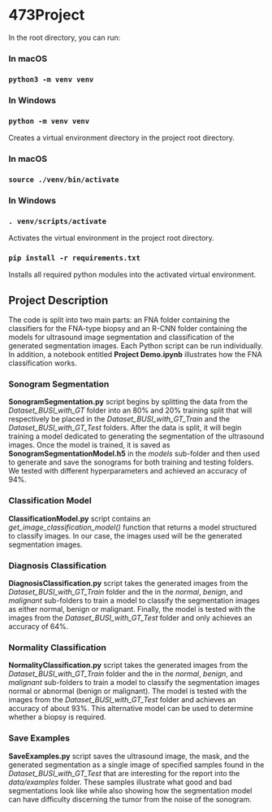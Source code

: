 # 473Project

In the root directory, you can run:

### In macOS

### `python3 -m venv venv`

### In Windows

### `python -m venv venv`

Creates a virtual environment directory in the project root directory.

### In macOS

### `source ./venv/bin/activate`

### In Windows

### `. venv/scripts/activate`

Activates the virtual environment in the project root directory.

### `pip install -r requirements.txt`

Installs all required python modules into the activated virtual environment.

## Project Description

The code is split into two main parts: an FNA folder containing the classifiers for the FNA-type biopsy and an R-CNN folder containing the models for ultrasound image segmentation and classification of the generated segmentation images. Each Python script can be run individually. In addition, a notebook entitled **Project Demo.ipynb** illustrates how the FNA classification works.

### Sonogram Segmentation

**SonogramSegmentation.py** script begins by splitting the data from the _Dataset_BUSI_with_GT_ folder into an 80% and 20% training split that will respectively be placed in the _Dataset_BUSI_with_GT_Train_ and the _Dataset_BUSI_with_GT_Test_ folders. After the data is split, it will begin training a model dedicated to generating the segmentation of the ultrasound images. Once the model is trained, it is saved as **SonogramSegmentationModel.h5** in the _models_ sub-folder and then used to generate and save the sonograms for both training and testing folders. We tested with different hyperparameters and achieved an accuracy of 94%.

### Classification Model

**ClassificationModel.py** script contains an _get_image_classification_model()_ function that returns a model structured to classify images. In our case, the images used will be the generated segmentation images.

### Diagnosis Classification

**DiagnosisClassification.py** script takes the generated images from the _Dataset_BUSI_with_GT_Train_ folder and the in the _normal_, _benign_, and _malignant_ sub-folders to train a model to classify the segmentation images as either normal, benign or malignant. Finally, the model is tested with the images from the _Dataset_BUSI_with_GT_Test_ folder and only achieves an accuracy of 64%.

### Normality Classification

**NormalityClassification.py** script takes the generated images from the _Dataset_BUSI_with_GT_Train_ folder and the in the _normal_, _benign_, and _malignant_ sub-folders to train a model to classify the segmentation images normal or abnormal (benign or malignant). The model is tested with the images from the _Dataset_BUSI_with_GT_Test_ folder and achieves an accuracy of about 93%. This alternative model can be used to determine whether a biopsy is required.

### Save Examples

**SaveExamples.py** script saves the ultrasound image, the mask, and the generated segmentation as a single image of specified samples found in the _Dataset_BUSI_with_GT_Test_ that are interesting for the report into the _data/examples_ folder. These samples illustrate what good and bad segmentations look like while also showing how the segmentation model can have difficulty discerning the tumor from the noise of the sonogram.
